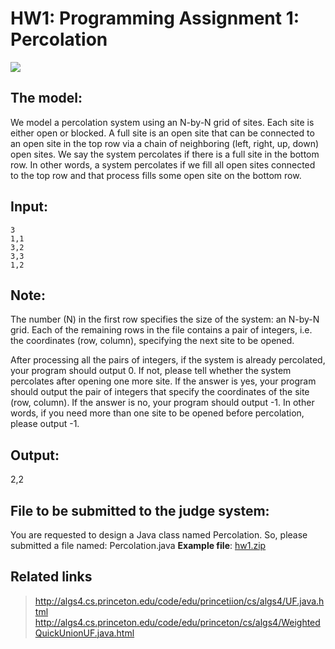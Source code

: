 # HW1: Programming Assignment 1: Percolation

![](http://www.cs.princeton.edu/courses/archive/fall14/cos226/assignments/percolates.png)

## The model:
We model a percolation system using an N-by-N grid of sites. Each site is either open or blocked. A full site is an open site that can be connected to an open site in the top row via a chain of neighboring (left, right, up, down) open sites. We say the system percolates if there is a full site in the bottom row. In other words, a system percolates if we fill all open sites connected to the top row and that process fills some open site on the bottom row.

## Input:
```
3
1,1
3,2
3,3
1,2
```

## Note:
The number (N) in the first row specifies the size of the system: an N-by-N grid. Each of the remaining rows in the file contains a pair of integers, i.e. the coordinates (row, column), specifying the next site to be opened.<br/>

After processing all the pairs of integers, if the system is already percolated, your program should output 0. If not, please tell whether the system percolates after opening one more site. If the answer is yes, your program should output the pair of integers that specify the coordinates of the site (row, column). If the answer is no, your program should output -1.
In other words, if you need more than one site to be opened before percolation, please output -1.

## Output:

2,2

## File to be submitted to the judge system:

You are requested to design a Java class named Percolation. So, please submitted a file named: Percolation.java
**Example file**: [hw1.zip](https://github.com/andrewkgs/PDSA/blob/master/hw1/hw1.zip)

## Related links

> http://algs4.cs.princeton.edu/code/edu/princetiion/cs/algs4/UF.java.html
> http://algs4.cs.princeton.edu/code/edu/princeton/cs/algs4/WeightedQuickUnionUF.java.html
